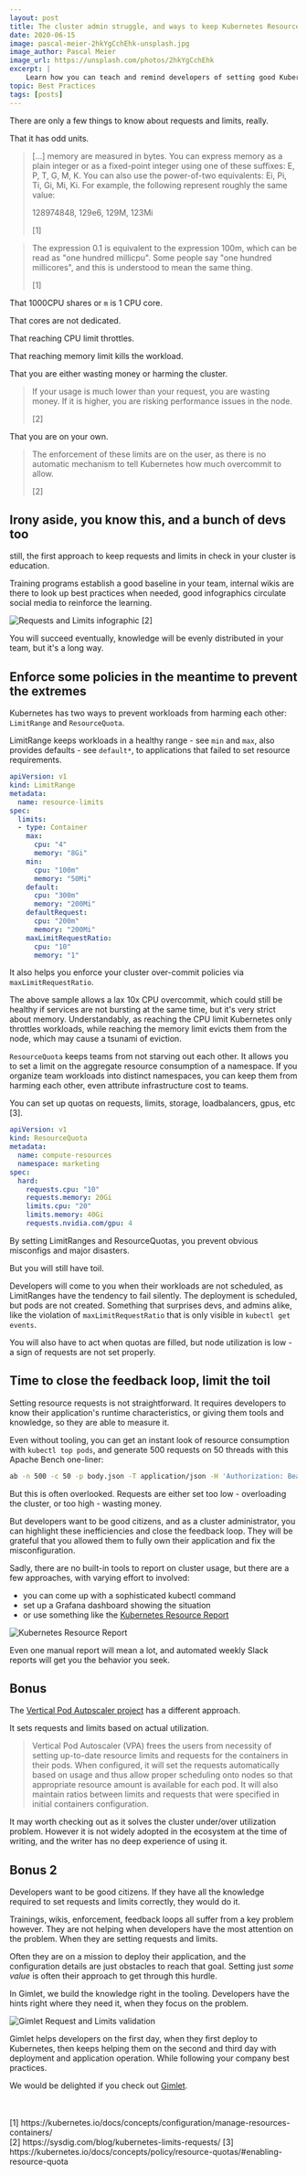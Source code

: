 ```yaml
---
layout: post
title: The cluster admin struggle, and ways to keep Kubernetes Resource Requests and Limits in check
date: 2020-06-15
image: pascal-meier-2hkYgCchEhk-unsplash.jpg
image_author: Pascal Meier
image_url: https://unsplash.com/photos/2hkYgCchEhk
excerpt: |
    Learn how you can teach and remind developers of setting good Kubernetes Resource Requests and Limits. Enforce it if you must, and a bonus. 
topic: Best Practices
tags: [posts]
---
```


There are only a few things to know about requests and limits, really.

That it has odd units.

> [...] memory are measured in bytes. You can express memory as a plain integer or as a fixed-point integer using one of these suffixes: E, P, T, G, M, K. You can also use the power-of-two equivalents: Ei, Pi, Ti, Gi, Mi, Ki. For example, the following represent roughly the same value:
> 
> 128974848, 129e6, 129M, 123Mi
>
> [1]

> The expression 0.1 is equivalent to the expression 100m, which can be read as "one hundred millicpu". Some people say "one hundred millicores", and this is understood to mean the same thing.
> 
> [1]

That 1000CPU shares or `m` is 1 CPU core.

That cores are not dedicated.

That reaching CPU limit throttles.

That reaching memory limit kills the workload.

That you are either wasting money or harming the cluster.

> If your usage is much lower than your request, you are wasting money. If it is higher, you are risking performance issues in the node.
>
> [2]

That you are on your own.

> The enforcement of these limits are on the user, as there is no automatic mechanism to tell Kubernetes how much overcommit to allow.
>
> [2]

## Irony aside, you know this, and a bunch of devs too

still, the first approach to keep requests and limits in check in your cluster is education.

Training programs establish a good baseline in your team, internal wikis are there to look up best practices when needed,
good infographics circulate social media to reinforce the learning.

![Requests and Limits infographic](/requests-limits.png)
[2]

You will succeed eventually, knowledge will be evenly distributed in your team, but it's a long way.

## Enforce some policies in the meantime to prevent the extremes

Kubernetes has two ways to prevent workloads from harming each other: `LimitRange` and `ResourceQuota`.

LimitRange keeps workloads in a healthy range - see `min` and `max`, also provides defaults - see `default*`, to applications that failed to set resource requirements.

```yaml
apiVersion: v1
kind: LimitRange
metadata:
  name: resource-limits
spec:
  limits:
  - type: Container
    max:
      cpu: "4"
      memory: "8Gi"
    min:
      cpu: "100m"
      memory: "50Mi"
    default:
      cpu: "300m"
      memory: "200Mi"
    defaultRequest:
      cpu: "200m"
      memory: "200Mi"
    maxLimitRequestRatio:
      cpu: "10"
      memory: "1"
```

It also helps you enforce your cluster over-commit policies via `maxLimitRequestRatio`.

The above sample allows a lax 10x CPU overcommit, 
which could still be healthy if services are not bursting at the same time, but it's very strict about memory.
Understandably, as reaching the CPU limit Kubernetes only throttles workloads, while reaching the memory limit evicts them from the node,
which may cause a tsunami of eviction.

`ResourceQuota` keeps teams from not starving out each other. It allows you to set a limit on the aggregate resource consumption of a namespace.
If you organize team workloads into distinct namespaces, you can keep them from harming each other, even attribute infrastructure cost to teams.

You can set up quotas on requests, limits, storage, loadbalancers, gpus, etc [3].

```yaml
apiVersion: v1
kind: ResourceQuota
metadata:
  name: compute-resources
  namespace: marketing
spec:
  hard:
    requests.cpu: "10"
    requests.memory: 20Gi
    limits.cpu: "20"
    limits.memory: 40Gi
    requests.nvidia.com/gpu: 4
```

By setting LimitRanges and ResourceQuotas, you prevent obvious misconfigs and major disasters.

But you will still have toil.

Developers will come to you when their workloads are not scheduled, as LimitRanges have the tendency to fail silently.
The deployment is scheduled, but pods are not created. Something that surprises devs, and admins alike, like the violation of `maxLimitRequestRatio` that is only visible in `kubectl get events`. 

You will also have to act when quotas are filled, but node utilization is low - a sign of requests are not set properly.

## Time to close the feedback loop, limit the toil

Setting resource requests is not straightforward. It requires developers to know their application's runtime characteristics, 
or giving them tools and knowledge, so they are able to measure it.

Even without tooling, you can get an instant look of resource consumption with `kubectl top pods`, and generate 500 requests on 50 threads with this Apache Bench one-liner:

```bash
ab -n 500 -c 50 -p body.json -T application/json -H 'Authorization: Bearer xxx' https://myservice
```

But this is often overlooked. Requests are either set too low - overloading the cluster, or too high - wasting money.

But developers want to be good citizens, and as a cluster administrator, you can highlight these inefficiencies and close the feedback loop.
They will be grateful that you allowed them to fully own their application and fix the misconfiguration.

Sadly, there are no built-in tools to report on cluster usage, but there are a few approaches, with varying effort to involved:

- you can come up with a sophisticated kubectl command
- set up a Grafana dashboard showing the situation
- or use something like the [Kubernetes Resource Report](https://github.com/hjacobs/kube-resource-report)

![Kubernetes Resource Report](/kube-resource-report.png) 

Even one manual report will mean a lot, and automated weekly Slack reports will get you the behavior you seek.

## Bonus

The [Vertical Pod Autpscaler project](https://github.com/kubernetes/autoscaler/tree/master/vertical-pod-autoscaler#intro) has a different approach.

It sets requests and limits based on actual utilization.

> Vertical Pod Autoscaler (VPA) frees the users from necessity of setting up-to-date resource limits and requests for the containers in their pods. When configured, it will set the requests automatically based on usage and thus allow proper scheduling onto nodes so that appropriate resource amount is available for each pod. It will also maintain ratios between limits and requests that were specified in initial containers configuration. 

It may worth checking out as it solves the cluster under/over utilization problem. However it is not widely adopted in the ecosystem at the time of writing, and the writer has no deep experience of using it.

## Bonus 2

Developers want to be good citizens. If they have all the knowledge required to set requests and limits correctly, they would do it.

Trainings, wikis, enforcement, feedback loops all suffer from a key problem however. They are not helping when developers have the most attention on the problem. When they are setting requests and limits.

Often they are on a mission to deploy their application, and the configuration details are just obstacles to reach that goal.
Setting just *some value* is often their approach to get through this hurdle.

In Gimlet, we build the knowledge right in the tooling. Developers have the hints right where they need it, when they focus on the problem.

![Gimlet Request and Limits validation](/validation.png) 

Gimlet helps developers on the first day, when they first deploy to Kubernetes, then keeps helping them on the second and third day with deployment and application operation.
While following your company best practices.

We would be delighted if you check out [Gimlet](https://gimlet.io).


<br/>
<br/>
[1] https://kubernetes.io/docs/concepts/configuration/manage-resources-containers/
<br/>
[2] https://sysdig.com/blog/kubernetes-limits-requests/
[3] https://kubernetes.io/docs/concepts/policy/resource-quotas/#enabling-resource-quota
<br/>
<br/>